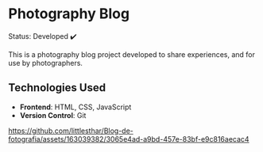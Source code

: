 # Photography Blog
Status: Developed ✔️

This is a photography blog project developed to share experiences, and for use by photographers.

## Technologies Used

- **Frontend**: HTML, CSS, JavaScript
- **Version Control**: Git

  
https://github.com/littlesthar/Blog-de-fotografia/assets/163039382/3065e4ad-a9bd-457e-83bf-e9c816aecac4

